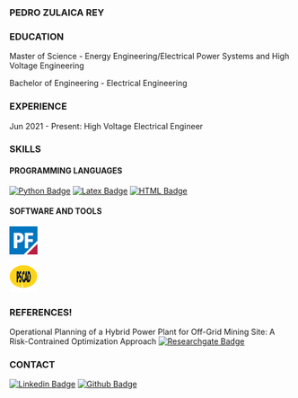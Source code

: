 ### PEDRO ZULAICA REY

### EDUCATION

Master of Science - Energy Engineering/Electrical Power Systems and High Voltage Engineering

Bachelor of Engineering - Electrical Engineering

### EXPERIENCE

 Jun 2021 - Present: High Voltage Electrical Engineer
 
### SKILLS

#### PROGRAMMING LANGUAGES
[![Python Badge](https://img.shields.io/badge/Python-inactive?style=flat&logo=python)](https://github.com/ZulaicaRey-Pedro?tab=repositories&q=&type=&language=python&sort=) [![Latex Badge](https://img.shields.io/badge/LaTeX-inactive?style=flat&logo=LaTeX)](https://github.com/ZulaicaRey-Pedro?tab=repositories&q=&type=&language=python&sort=) [![HTML Badge](https://img.shields.io/badge/HTML-inactive?style=flat&logo=HTML5)](https://github.com/ZulaicaRey-Pedro?tab=repositories&q=&type=&language=html&sort=)

#### SOFTWARE AND TOOLS
<p><a href="https://www.digsilent.de/en/powerfactory.html">
<img
  src="/SoftwareLogos/PF Logo.png"
  width="50" 
  height="50" />
 </a></p>
 
 <p><a href="https://www.pscad.com/">
<img
  src="/SoftwareLogos/PSCAD Logo.png"
  width="50" 
  height="50" />
 </a></p>

### REFERENCES!

Operational Planning of a Hybrid Power Plant for Off-Grid Mining Site: A Risk-Contrained Optimization Approach
[![Researchgate Badge](https://img.shields.io/badge/-ResearchGate-00CCBB?style=flat-square&logo=Researchgate&logoColor=white)](
https://www.researchgate.net/publication/346017344_Operational_Planning_of_a_Hybrid_Power_Plant_for_Off-Grid_Mining_Site_A_Risk-Contrained_Optimization_Approach)

### CONTACT

[![Linkedin Badge](https://img.shields.io/badge/-zulaicareypedro-blue?style=flat-square&logo=Linkedin&logoColor=white&link=https://www.linkedin.com/in/zulaicarey-pedro/)](https://www.linkedin.com/in/zulaicarey-pedro/) [![Github Badge](https://img.shields.io/badge/-PedroZR-%23181717?style=flat-square&logo=github)](https://github.com/ZulaicaRey-Pedro)
